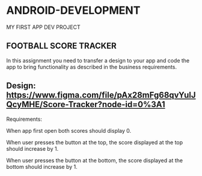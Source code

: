 # ANDROID-DEVELOPMENT
MY FIRST APP DEV PROJECT
## FOOTBALL SCORE TRACKER ##
In this assignment you need to transfer a design to your app and code the app to bring functionality as described in the business requirements.

## Design: https://www.figma.com/file/pAx28mFg68qvYulJQcyMHE/Score-Tracker?node-id=0%3A1

Requirements:

When app first open both scores should display 0.

When user presses the button at the top, the score displayed at the top should increase by 1.

When user presses the button at the bottom, the score displayed at the bottom should increase by 1.

